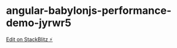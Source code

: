 # angular-babylonjs-performance-demo-jyrwr5

[Edit on StackBlitz ⚡️](https://stackblitz.com/edit/angular-babylonjs-performance-demo-jyrwr5)